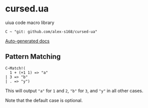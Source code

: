 # cursed.ua
uiua code macro library

```
C ~ "git: github.com/alex-s168/cursed-ua"
```

[Auto-generated docs](https://alex-s168.github.io/cursed-ua/)

## Pattern Matching
```
C~Match!(
  1 + (+1 1) => "a"
| 3 => "b"
| . => "y")
```
This will output `"a"` for `1` and `2`, `"b"` for `3`, and `"y"` in all other cases.

Note that the default case is optional.
